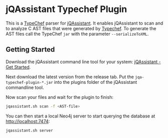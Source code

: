 # jQAssistant Typechef Plugin

This is a [TypeChef](https://github.com/ckaestne/TypeChef) parser for [jQAssistant](https://jqassistant.org/). 
It enables jQAssistant to scan and to analyze C AST files that were generated by [Typechef](https://github.com/ckaestne/TypeChef).
To generate the AST files call the TypeChef `jar` with the parameter `--serializeToXML`.

## Getting Started

Download the jQAssistant command line tool for your system: [jQAssistant - Get Started](https://jqassistant.org/get-started/).

Next download the latest version from the release tab. Put the `jqa-typechef-plugin-*.jar` into the plugins folder 
of the jQAssistant commandline tool.

Now scan your files and wait for the plugin to finish:

```bash
jqassistant.sh scan -f <AST-file>
```

You can then start a local Neo4j server to start querying the database at [http://localhost:7474](http://localhost:7474):

```bash
jqassistant.sh server
```
